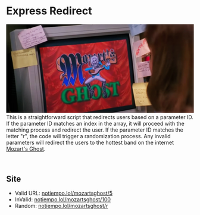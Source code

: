 # Express Redirect
[![readme](./images/readme.webp)](https://notiempo.lol/mozartsghost/0)
This is a straightforward script that redirects users based on a parameter ID. If the parameter ID matches an index in the array, it will proceed with the matching process and redirect the user. If the parameter ID matches the letter "r", the code will trigger a randomization process. Any invalid parameters will redirect the users to the hottest band on the internet [Mozart's Ghost](https://www.youtube.com/watch?v=hoWEYBSlctc).

<br>

## Site
* Valid URL: [notiempo.lol/mozartsghost/5](https://notiempo.lol/mozartsghost/5)
* InValid: [notiempo.lol/mozartsghost/100](https://notiempo.lol/mozartsghost/1000)
* Random: [notiempo.lol/mozartsghost/r](https://notiempo.lol/mozartsghost/r)

